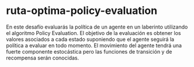 # ruta-optima-policy-evaluation
En este desafío evaluarás la política de un agente en un laberinto utilizando el algoritmo Policy Evaluation. El objetivo de la evaluación es obtener los valores asociados a cada estado suponiendo que el agente seguirá la política a evaluar en todo momento.  El movimiento del agente tendrá una fuerte componente estocástica pero las funciones de transición y de recompensa serán conocidas.
